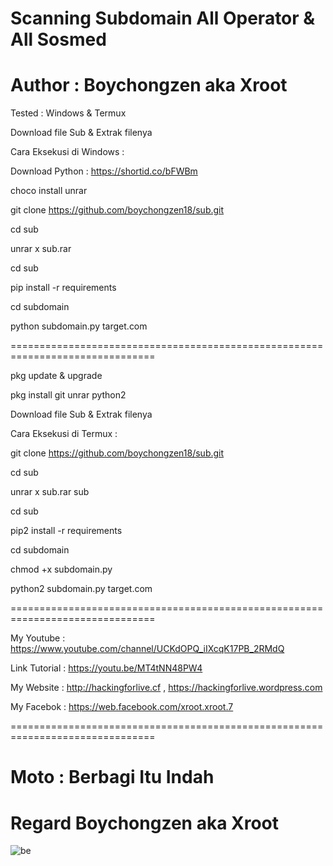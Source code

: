 # Scanning Subdomain All Operator & All Sosmed 

# Author : Boychongzen aka Xroot



Tested : Windows & Termux

Download file Sub & Extrak filenya

Cara Eksekusi di Windows :

Download Python : https://shortid.co/bFWBm

choco install unrar

git clone https://github.com/boychongzen18/sub.git

cd sub

unrar x sub.rar

cd sub

pip install -r requirements

cd subdomain

python subdomain.py target.com

===============================================================================

pkg update & upgrade

pkg install git unrar python2 

Download file Sub & Extrak filenya

Cara Eksekusi di Termux :

git clone https://github.com/boychongzen18/sub.git

cd sub

unrar x sub.rar sub

cd sub 

pip2 install -r requirements

cd subdomain

chmod +x subdomain.py

python2 subdomain.py target.com

===============================================================================

My Youtube : https://www.youtube.com/channel/UCKdOPQ_iIXcqK17PB_2RMdQ

Link Tutorial : https://youtu.be/MT4tNN48PW4

My Website : http://hackingforlive.cf , https://hackingforlive.wordpress.com

My Facebok : https://web.facebook.com/xroot.xroot.7

===============================================================================

# Moto : Berbagi Itu Indah


# Regard Boychongzen aka Xroot

![be](https://raw.githubusercontent.com/boychongzen18/sub/master/Sceenshot.png)
